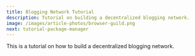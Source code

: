 ```yaml
---
title: Blogging Network Tutorial
description: Tutorial on building a decentralized blogging network.
image: /images/article-photos/browser-guild.png
next: tutorial-package-manager
---
```


This is a tutorial on how to build a decentralized blogging network.